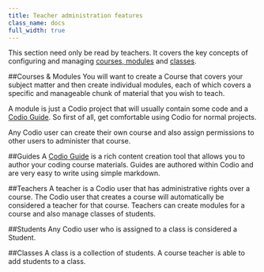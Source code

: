```yaml
---
title: Teacher administration features
class_name: docs
full_width: true
---
```


This section need only be read by teachers. It covers the key concepts of configuring and managing [courses, modules](/docs/education/teachers/courses) and [classes](/docs/education/teachers/classes).

##Courses & Modules
You will want to create a Course that covers your subject matter and then create individual modules, each of which covers a specific and manageable chunk of material that you wish to teach.

A module is just a Codio project that will usually contain some code and a [Codio Guide](/docs/guides). So first of all, get comfortable using Codio for normal projects.

Any Codio user can create their own course and also assign permissions to other users to administer that course.

##Guides
A [Codio Guide](/docs/guides) is a rich content creation tool that allows you to author your coding course materials. Guides are authored within Codio and are very easy to write using simple markdown. 

##Teachers
A teacher is a Codio user that has administrative rights over a course. The Codio user that creates a course will automatically be considered a teacher for that course. Teachers can create modules for a course and also manage classes of students.

##Students
Any Codio user who is assigned to a class is considered a Student.

##Classes
A class is a collection of students. A course teacher is able to add students to a class.